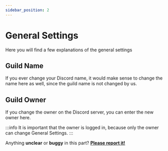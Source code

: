 ```yaml
---
sidebar_position: 2
---
```


# General Settings

Here you will find a few explanations of the general settings

## Guild Name

If you ever change your Discord name, it would make sense to change the name here as well, since the guild name is not changed by us.

## Guild Owner

If you change the owner on the Discord server, you can enter the new owner here.

:::info
It is important that the owner is logged in, because only the owner can change General Settings.
:::

Anything **unclear** or **buggy** in this part? **[Please report it!](https://github.com/xiLight/PolliTicketDocs/issues/new/choose)**

